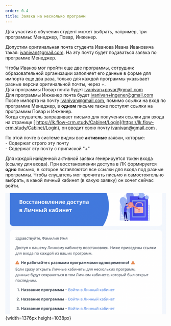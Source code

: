 ```yaml
---
order: 0.4
title: Заявка на несколько программ
---
```


Для участия в обучении студент может выбрать, например, три программы: Менеджер, Повар, Инженер.

Допустим оригинальная почта студента Иванова Ивана Ивановича такая: [ivanivan@gmail.com](mailto:ivanivan@gmail.com). На эту почту будет подаваться заявка по программе Менеджер.

Чтобы Иванов мог пройти еще две программы, сотрудник образовательной организации заполняет его данные в форме для импорта еще два раза, только для каждой программы указывает разные версии оригинальной почты, через +.\
Для программы Повар почта будет [ivanivan+povar@gmail.com](mailto:ivanivan+povar@gmail.com)\
Для программы Инженер почта будет [ivanivan+ingener@gmail.com](mailto:ivanivan+ingener@gmail.com)\
После импорта на почту [ivanivan@gmail.com](mailto:ivanivan@gmail.com), помимо ссылки на вход по программе Менеджер, в **одном** письме также поступят ссылки на программы Повар и Инженер.\
Когда слушатель запрашивает письмо для получения ссылки для входа на странице [  https://lk.flow-crm.study/Cabinet/Login](https://lk.flow-crm.study/Cabinet/Login), он вводит свою почту [ivanivan@gmail.com](mailto:ivanivan@gmail.com) .

По этой почте в системе видны все **активные** заявки, которые:\
\- Содержат строго эту почту\
\- Содержат эту почту с припиской "+"

Для каждой найденной активной заявки генерируется токен входа (ссылку для входа). При восстановлении доступа в ЛК формируется **одно** письмо, в которое вставляются все ссылки для входа под разные программы. Чтобы слушатель мог прочитать письмо и самостоятельно выбрать, в какой личный кабинет (в какую заявку) он хочет сейчас войти.

![](./zayavka-na-neskolko-programm.png){width=1376px height=1038px}